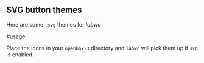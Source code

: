 ## SVG button themes

Here are some `.svg` themes for _labwc_

#usage

Place the icons in your `openbox-3` directory and `labwc` will pick them up if `svg` is enabled.

